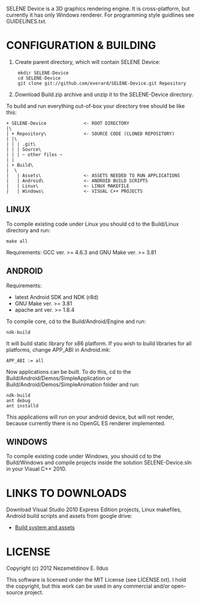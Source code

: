 SELENE Device is a 3D graphics rendering engine. It is cross-platform, but currently it has only Windows renderer. For programming style guidlines see GUIDELINES.txt.

CONFIGURATION & BUILDING
========================

1. Create parent directory, which will contain SELENE Device:

        mkdir SELENE-Device
        cd SELENE-Device
        git clone git://github.com/everard/SELENE-Device.git Repository

2. Download Build.zip archive and unzip it to the SELENE-Device directory.

To build and run everything out-of-box your directory tree should be like this:

    + SELENE-Device              <- ROOT DIRECTORY
    |\
    | + Repository\              <- SOURCE CODE (CLONED REPOSITORY)
    | |\
    | | | .git\
    | | | Source\
    | | | ~ other files ~
    | |
    | + Build\
    |  \
    |   | Assets\                <- ASSETS NEEDED TO RUN APPLICATIONS
    |   | Android\               <- ANDROID BUILD SCRIPTS
    |   | Linux\                 <- LINUX MAKEFILE
    |   | Windows\               <- VISUAL C++ PROJECTS

LINUX
-----

To compile existing code under Linux you should cd to the Build/Linux directory and run:

    make all

Requirements: GCC ver. >= 4.6.3 and GNU Make ver. >= 3.81

ANDROID
-------
Requirements:
* latest Android SDK and NDK (r8d)
* GNU Make ver. >= 3.81
* apache ant ver. >= 1.8.4

To compile core, cd to the Build/Android/Engine and run:

    ndk-build

It will build static library for x86 platform. If you wish to build libraries for all platforms, change APP_ABI in Android.mk:

    APP_ABI := all

Now applications can be built. To do this, cd to the Build/Android/Demos/SimpleApplication or Build/Android/Demos/SimpleAnimation folder and run:

    ndk-build
    ant debug
    ant installd

This applications will run on your android device, but will not render, because currently there is no OpenGL ES renderer implemented.

WINDOWS
-------

To compile existing code under Windows, you should cd to the Build/Windows and compile projects inside the solution SELENE-Device.sln in your Visual C++ 2010.

LINKS TO DOWNLOADS
==================
Download Visual Studio 2010 Express Edition projects, Linux makefiles, Android build scripts and assets from google drive:
* [Build system and assets](https://docs.google.com/file/d/0Byy41LxMuTKUNExWeHphNW01aGM/edit)

LICENSE
=======
Copyright (c) 2012 Nezametdinov E. Ildus

This software is licensed under the MIT License (see LICENSE.txt). I hold the copyright, but this work can be used in any commercial and/or open-source project.
